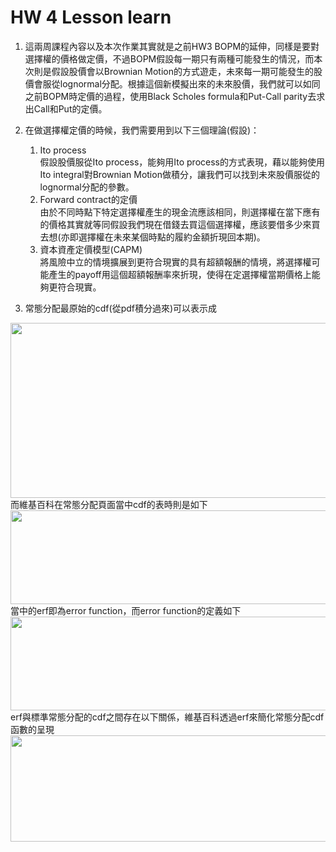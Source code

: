 # HW 4 Lesson learn

1. 這兩周課程內容以及本次作業其實就是之前HW3 BOPM的延伸，同樣是要對選擇權的價格做定價，不過BOPM假設每一期只有兩種可能發生的情況，而本次則是假設股價會以Brownian Motion的方式遊走，未來每一期可能發生的股價會服從lognormal分配。根據這個新模擬出來的未來股價，我們就可以如同之前BOPM時定價的過程，使用Black Scholes formula和Put-Call parity去求出Call和Put的定價。

2. 在做選擇權定價的時候，我們需要用到以下三個理論(假設)：
   1) Ito process<br />
   假設股價服從Ito process，能夠用Ito process的方式表現，藉以能夠使用Ito integral對Brownian Motion做積分，讓我們可以找到未來股價服從的lognormal分配的參數。
   2) Forward contract的定價<br />
   由於不同時點下特定選擇權產生的現金流應該相同，則選擇權在當下應有的價格其實就等同假設我們現在借錢去買這個選擇權，應該要借多少來買去想(亦即選擇權在未來某個時點的履約金額折現回本期)。
   3) 資本資產定價模型(CAPM)<br />
   將風險中立的情境擴展到更符合現實的具有超額報酬的情境，將選擇權可能產生的payoff用這個超額報酬率來折現，使得在定選擇權當期價格上能夠更符合現實。
   

3. 常態分配最原始的cdf(從pdf積分過來)可以表示成
<img src="https://drive.google.com/uc?export=view&id=1F81cIk24hf4YJUuf4tyU3iQOsiSPxqmN"  width="800" height="280">
而維基百科在常態分配頁面當中cdf的表時則是如下
<img src="https://drive.google.com/uc?export=view&id=1yg4iSjg6xhVfwMKDvHKi65HPCmyykwUe"  width="800" height="150">
當中的erf即為error function，而error function的定義如下
<img src="https://drive.google.com/uc?export=view&id=1oKtma-My6a1saGnQR6zdFVEsz5tac_TR"  width="800" height="150">
erf與標準常態分配的cdf之間存在以下關係，維基百科透過erf來簡化常態分配cdf函數的呈現
<img src="https://drive.google.com/uc?export=view&id=1uo8y3dEhip9-VAzxZn6dRMjJtubn3A9j"  width="600" height="170">
